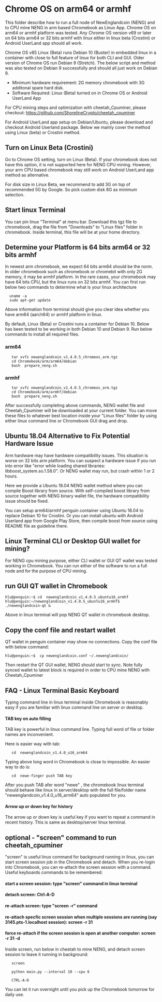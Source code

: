 # Chrome OS on arm64 or armhf

This folder describe how to run a full node of NewEnglandcoin (NENG) and to CPU mine NENG in arm based Chromebook as Linux App.  Chrome OS on arm64 or armhf platform was tested. Any Chrome OS version v69 or later on 64 bits arm64 or 32 bits armhf  with linux either in linux beta (Crostini) or Android UserLand app should all work. 

Chrome OS v85 Linux (Beta) runs Debian 10 (Buster) in embedded linux in a container with close to full feature of linux for both CLI and GUI. 
Older version of Chrome OS run Debian 9 (Stretch). The below script and method was also tested on Debian 9 successfully and should all just work on Debian 9.
   

- Minimum hardware requirement: 2G memory chromebook with 3G additonal spare hard disk. 
- Software Required: Linux (Beta) turned on in Chrome OS or Android UserLand App

For CPU mining steps and optimization with cheetah_Cpuminer, please checkout: 
https://github.com/ShorelineCrypto/cheetah_cpuminer

For Android UserLand app setup on Debian/Ubuntu, please download and checkout Android Userland package. Below we mainly cover the method using Linux (beta) or Crostini method. 

## Turn on Linux Beta (Crostini)
Go to Chrome OS setting, turn on Linux (Beta).  If your chromebook does not have this option, it is not supported here for NENG CPU mining. However, your arm CPU based chromebook may still work on Android UserLand app method as alternative. 

For disk size in Linux Beta, we recommend to add 3G on top of recommended 5G by Google. So pick custom disk 8G as minimum selection.

## Start linux Terminal

You can pin linux "Terminal" at menu bar. Download this tgz file to chromebook, drag the file from "Downloads" to "Linux files" folder in chromebook. 
Inside terminal, this file will be at your home directory.  

## Determine your Platform is 64 bits arm64 or 32 bits armhf

In newest arm chromebook, we expect 64 bits arm64 should be the norm. In older chromebook such as chromebook or chromebit with only 2G memory, it may be armhf platform. 
In the rare cases, your chromebook may have 64 bits CPU, but the linux runs on 32 bits armhf.  You can first run below two commands to determine what is your linux architecture
```
  uname -a
  sudo apt-get update
```
Above information from terminal should give you clear idea whether you have arm64 (aarch64) or armhf platform in linux. 

By default, Linux (Beta) or Crostini runs a container for Debian 10. Below has been tested to be working in both Debian 10 and Debian 9.  Run below commands to install all required files. 

### arm64

```
   tar xvfz newenglandcoin_v1.4.0.5_chromeos_arm.tgz
   cd Chromebook/arm/arm64/debian
   bash  prepare_neng.sh
```
### armhf
```
   tar xvfz newenglandcoin_v1.4.0.5_chromeos_arm.tgz
   cd Chromebook/arm/armhf/debian
   bash  prepare_neng.sh
```

After successfully completing above commands, NENG wallet file and Cheetah_Cpuminer will be downloaded at your current folder. You can move these files to whatever best location inside your "Linux files" folder by using either linux command line or Chromebook GUI drag and drop. 

## Ubuntu 18.04 Alternative to Fix Potential Hardware Issue

Arm hardware may have hardware compatibility issues. This situation is worse on 32 bits arm platform. You can suspect a hardware issue if you run into error like "error while loading shared libraries: libboost_system.so.1.58.0".  Or NENG wallet may run, but crash within 1 or 2 hours.  

Here we provide a Ubuntu 18.04 NENG wallet method where you can compile Boost library from source. With self-compiled boost library from source together with NENG binary wallet file, the hardware compatibility issue should be fixed. 

You can setup arm64/armhf penguin container using Ubuntu 18.04 to replace Debian 10 for Crostini. Or you can install ubuntu with Android Userland app from Google Play Store, then compile boost from source using README file as guideline there. 

## Linux Terminal CLI or Desktop GUI wallet for mining? 

For NENG cpu mining purpose, either CLI wallet or GUI QT wallet was tested working in Chromebook.  You can run either of the software
to run a full node and for the purpose of CPU mining. 

## run GUI QT wallet in Chromebook

 ```
 hlu@penguin:~$ cd  newenglandcoin_v1.4.0.5_ubuntu16_armhf
 hlu@penguin:~/newenglandcoin_v1.4.0.5_ubuntu16_armhf$ ./newenglandcoin-qt &
```

Above in linux terminal will pop NENG QT wallet in chromebook desktop.

## Copy the conf file and restart wallet
 QT wallet in penguin container may show no connections.  Copy the conf file with below command:

```
hlu@penguin:~$  cp newenglandcoin.conf ~/.newenglandcoin/
```

 Then restart the QT GUI wallet, NENG should start to sync. Note fully synced wallet to latest block is required in order to CPU mine NENG with Cheetah_Cpuminer



## FAQ - Linux Terminal Basic Keyboard

Typing command line in linux terminal inside Chromebook is reasonably easy if you are familiar with linux command line on server or desktop. 

#### TAB key on auto filling
TAB key is powerful in linux command line.  Typing full word of file or folder names are inconvenient. 

Here is easier way with tab:
```
   cd  newenglandcoin_v1.4.0_u16_arm64

```
  Typing above long word in Chromebook is close to impossible. An easier way to do is:

```
   cd  newe-finger push TAB key
```
After you push TAB afer word "newe" , the chromebook linux terminal should behave like linux in server/desktop with the full file/folder name "newenglandcoin_v1.4.0_u16_arm64" auto populated for you. 

#### Arrow up or down key for history

The arrow up or down key is useful key if you want to repeat a command in recent history.  This is same as desktop/server linux terminal. 


## optional - "screen" command to run cheetah_cpuminer

"screen" is useful linux command for background running in linux, you can start screen session job in the Chromebook and detach. 
When you re-login into Chromebook, you can re-attach the screen session with a command.  Useful keyboards commands to be remembered:
####  start a screen session: type "screen" command in linux terminal
####  detach screen: Ctrl-A-D
####  re-attach screen: type "screen -r" command
####  re-attach specfic screen session when multiple sessions are running (say 3145.pts-1.localhost session):  screen -r 31
#### force re-attach if the screen session is open at another computer: screen -r 31 -d

  Inside screen, run below in cheetah to mine NENG, and detach screen session to leave it running in background:
```
   screen

   python main.py --interval 10 --cpu 6

   CTRL-A-D

```

You can let it run overnight until you pick up the Chromebook tomorrow for daily use. 

